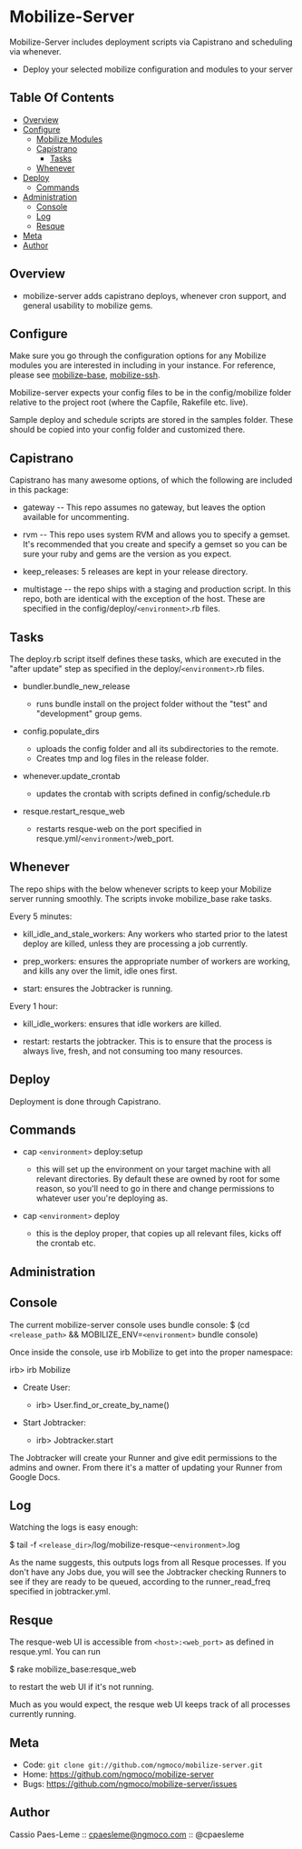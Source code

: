 Mobilize-Server
============

Mobilize-Server includes deployment scripts via Capistrano and scheduling via whenever.
* Deploy your selected mobilize configuration and modules to your server

Table Of Contents
-----------------
* [Overview](#section_Overview)
* [Configure](#section_Configure)
  * [Mobilize Modules](#section_Configure_Mobilize_Modules)
  * [Capistrano](#section_Configure_Capistrano)
    * [Tasks](#section_Configure_Capistrano_Tasks)
  * [Whenever](#section_Configure_Whenever)
* [Deploy](#section_Deploy)
  * [Commands](#section_Deploy_Commands)
* [Administration](#section_Administration)
  * [Console](#section_Administration_Console)
  * [Log](#section_Administration_Log)
  * [Resque](#section_Administration_Resque)
* [Meta](#section_Meta)
* [Author](#section_Author)

<a name='section_Overview'></a>
Overview
-----------

* mobilize-server adds capistrano deploys, whenever cron support, and
general usability to mobilize gems.

<a name='section_Configure'></a>
Configure
------------

<a name='section_Configure_Mobilize_Modules'></a>

Make sure you go through the configuration options for any Mobilize
modules you are interested in including in your instance. For reference,
please see [mobilize-base][mobilize-base], [mobilize-ssh][mobilize-ssh].

Mobilize-server expects your config files to be in the config/mobilize
folder relative to the project root (where the Capfile, Rakefile etc.
live).

Sample deploy and schedule scripts are stored in the samples folder.
These should be copied into your config folder and customized there.

<a name='section_Configure_Capistrano'></a>
Capistrano
--------------

Capistrano has many awesome options, of which the following are
included in this package:

* gateway -- This repo assumes no gateway, but leaves the option
available for uncommenting.

* rvm -- This repo uses system RVM and allows you to specify a gemset.
It's recommended that you create and specify a gemset so you can be sure
your ruby and gems are the version as you expect.

* keep_releases: 5 releases are kept in your release directory.

* multistage -- the repo ships with a staging and production script.
In this repo, both are identical with the exception of the host. These
are specified in the config/deploy/`<environment>`.rb files.

<a name='section_Configure_Capistrano_Tasks'></a>
Tasks
------------

The deploy.rb script itself defines these tasks, which are executed in
the "after update" step as specified in the deploy/`<environment>`.rb
files.

* bundler.bundle_new_release
  * runs bundle install on the project folder without the "test" and
"development" group gems.

* config.populate_dirs
  * uploads the config folder and all its subdirectories to the remote.
  * Creates tmp and log files in the release folder.

* whenever.update_crontab
  * updates the crontab with scripts defined in config/schedule.rb

* resque.restart_resque_web
  * restarts resque-web on the port specified in
resque.yml/`<environment>`/web_port.

<a name='section_Configure_Whenever'></a>
Whenever
---------

The repo ships with the below whenever scripts to keep your Mobilize server
running smoothly. The scripts invoke mobilize_base rake tasks.

Every 5 minutes:

* kill_idle_and_stale_workers: Any workers who started prior to the
latest deploy are killed, unless they are processing a job currently.

* prep_workers: ensures the appropriate number of workers are working,
and kills any over the limit, idle ones first.

* start: ensures the Jobtracker is running.

Every 1 hour:

* kill_idle_workers: ensures that idle workers are killed.

* restart: restarts the jobtracker. This is to ensure that the process
is always live, fresh, and not consuming too many resources.

<a name='section_Deploy'></a>
Deploy
---------

Deployment is done through Capistrano.

<a name='section_Deploy_Commands'></a>
Commands
---------

* cap `<environment>` deploy:setup 
  * this will set up the environment on your target machine with all
relevant directories. By default these are owned by root for some
reason, so you'll need to go in there and change permissions to whatever
user you're deploying as.

* cap `<environment>` deploy
  * this is the deploy proper, that copies up all relevant files, kicks
off the crontab etc.

<a name='section_Administration'></a>
Administration
--------------

<a name='section_Administration_Console'></a>
Console
--------------
The current mobilize-server console uses bundle console:
  $ (cd `<release_path>` && MOBILIZE_ENV=`<environment>` bundle console)

Once inside the console, use irb Mobilize to get into the proper
namespace:

irb> irb Mobilize

* Create User:
  * irb> User.find_or_create_by_name(<username>)

* Start Jobtracker:
  * irb> Jobtracker.start

The Jobtracker will create your Runner and give edit permissions to the admins
and owner. From there it's a matter of updating your Runner from Google
Docs.

<a name='section_Administration_Log'></a>
Log
--------------

Watching the logs is easy enough:

$ tail -f `<release_dir>`/log/mobilize-resque-`<environment>`.log

As the name suggests, this outputs logs from all Resque processes. If
you don't have any Jobs due, you will see the Jobtracker checking
Runners to see if they are ready to be queued, according to the
runner_read_freq specified in jobtracker.yml.

<a name='section_Administration_Resque'></a>
Resque
--------------

The resque-web UI is accessible from `<host>:<web_port>` as defined in
resque.yml. You can run 

$ rake mobilize_base:resque_web

to restart the web UI if it's not running.

Much as you would expect, the resque web UI keeps track of all processes
currently running.

<a name='section_Meta'></a>
Meta
----

* Code: `git clone git://github.com/ngmoco/mobilize-server.git`
* Home: <https://github.com/ngmoco/mobilize-server>
* Bugs: <https://github.com/ngmoco/mobilize-server/issues>

<a name='section_Author'></a>
Author
------

Cassio Paes-Leme :: cpaesleme@ngmoco.com :: @cpaesleme

[mobilize-base]: https://github.com/ngmoco/mobilize-base
[mobilize-ssh]: https://github.com/ngmoco/mobilize-ssh
